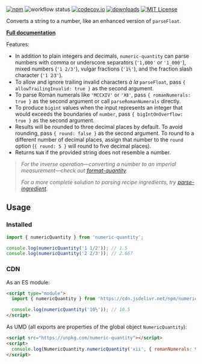 [![npm][badge-npm]](https://www.npmjs.com/package/numeric-quantity)
![workflow status](https://github.com/jakeboone02/numeric-quantity/actions/workflows/main.yml/badge.svg)
[![codecov.io](https://codecov.io/github/jakeboone02/numeric-quantity/coverage.svg?branch=main)](https://codecov.io/github/jakeboone02/numeric-quantity?branch=main)
[![downloads](https://img.shields.io/npm/dm/numeric-quantity.svg)](http://npm-stat.com/charts.html?package=numeric-quantity&from=2015-08-01)
[![MIT License](https://img.shields.io/npm/l/numeric-quantity.svg)](http://opensource.org/licenses/MIT)

Converts a string to a number, like an enhanced version of `parseFloat`.

**[Full documentation](https://jakeboone02.github.io/numeric-quantity/)**

Features:

- In addition to plain integers and decimals, `numeric-quantity` can parse numbers with comma or underscore separators (`'1,000'` or `'1_000'`), mixed numbers (`'1 2/3'`), vulgar fractions (`'1⅖'`), and the fraction slash character (`'1 2⁄3'`).
- To allow and ignore trailing invalid characters _à la_ `parseFloat`, pass `{ allowTrailingInvalid: true }` as the second argument.
- To parse Roman numerals like `'MCCXIV'` or `'Ⅻ'`, pass `{ romanNumerals: true }` as the second argument or call `parseRomanNumerals` directly.
- To produce `bigint` values when the input represents an integer that would exceeds the boundaries of `number`, pass `{ bigIntOnOverflow: true }` as the second argument.
- Results will be rounded to three decimal places by default. To avoid rounding, pass `{ round: false }` as the second argument. To round to a different number of decimal places, assign that number to the `round` option (`{ round: 5 }` will round to five decimal places).
- Returns `NaN` if the provided string does not resemble a number.

> _For the inverse operation—converting a number to an imperial measurement—check out [format-quantity](https://www.npmjs.com/package/format-quantity)._
>
> _For a more complete solution to parsing recipe ingredients, try [parse-ingredient](https://www.npmjs.com/package/parse-ingredient)._

## Usage

### Installed

```js
import { numericQuantity } from 'numeric-quantity';

console.log(numericQuantity('1 1/2')); // 1.5
console.log(numericQuantity('2 2/3')); // 2.667
```

### CDN

As an ES module:

```html
<script type="module">
  import { numericQuantity } from 'https://cdn.jsdelivr.net/npm/numeric-quantity/+esm';

  console.log(numericQuantity('10½')); // 10.5
</script>
```

As UMD (all exports are properties of the global object `NumericQuantity`):

```html
<script src="https://unpkg.com/numeric-quantity"></script>
<script>
  console.log(NumericQuantity.numericQuantity('xii', { romanNumerals: true })); // 12
</script>
```

[badge-npm]: https://img.shields.io/npm/v/numeric-quantity.svg?cacheSeconds=3600&logo=npm
